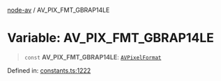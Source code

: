 [node-av](../globals.md) / AV\_PIX\_FMT\_GBRAP14LE

# Variable: AV\_PIX\_FMT\_GBRAP14LE

> `const` **AV\_PIX\_FMT\_GBRAP14LE**: [`AVPixelFormat`](../type-aliases/AVPixelFormat.md)

Defined in: [constants.ts:1222](https://github.com/seydx/av/blob/f8631fc881b394300b1479f511d55cf1c370a87f/src/constants/constants.ts#L1222)
